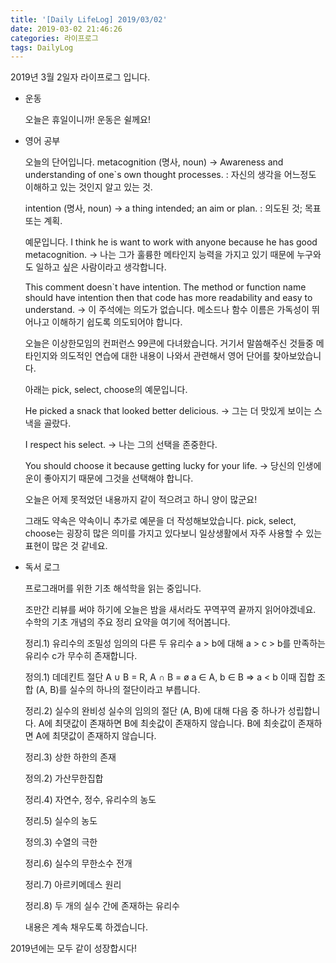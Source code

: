 ```yaml
---
title: '[Daily LifeLog] 2019/03/02'
date: 2019-03-02 21:46:26
categories: 라이프로그
tags: DailyLog
---
```


2019년 3월 2일자 라이프로그 입니다.

- 운동

  오늘은 휴일이니까!
  운동은 쉴께요!

- 영어 공부

	오늘의 단어입니다.
  metacognition (명사, noun)
	→ Awareness and understanding of one`s own thought processes.
	: 자신의 생각을 어느정도 이해하고 있는 것인지 알고 있는 것.

  intention (명사, noun)
	→ a thing intended; an aim or plan.
	: 의도된 것; 목표 또는 계획.

	예문입니다.
	I think he is want to work with anyone because he has good metacognition.
	→ 나는 그가 훌륭한 메타인지 능력을 가지고 있기 때문에 누구와도 일하고 싶은 사람이라고 생각합니다.

	This comment doesn`t have intention.
	The method or function name should have intention then that code has more readability and easy to understand.
	→ 이 주석에는 의도가 없습니다.
	메소드나 함수 이름은 가독성이 뛰어나고 이해하기 쉽도록 의도되어야 합니다.

	오늘은 이상한모임의 컨퍼런스 99콘에 다녀왔습니다.
	거기서 말씀해주신 것들중 메타인지와 의도적인 연습에 대한 내용이 나와서 관련해서 영어 단어를 찾아보았습니다.

	아래는 pick, select, choose의 예문입니다.

	He picked a snack that looked better delicious.
	→ 그는 더 맛있게 보이는 스낵을 골랐다.

	I respect his select.
	→ 나는 그의 선택을 존중한다.

	You should choose it because getting lucky for your life.
	→ 당신의 인생에 운이 좋아지기 때문에 그것을 선택해야 합니다.    

	오늘은 어제 못적었던 내용까지 같이 적으려고 하니 양이 많군요!

	그래도 약속은 약속이니 추가로 예문을 더 작성해보았습니다.
	pick, select, choose는 굉장히 많은 의미를 가지고 있다보니 일상생활에서 자주 사용할 수 있는 표현이 많은 것 같네요.

- 독서 로그

	프로그래머를 위한 기초 해석학을 읽는 중입니다.

	조만간 리뷰를 써야 하기에 오늘은 밤을 새서라도 꾸역꾸역 끝까지 읽어야겠네요.
	수학의 기초 개념의 주요 정리 요약을 여기에 적어봅니다.

	정리.1) 유리수의 조밀성
	임의의 다른 두 유리수 a > b에 대해 a > c > b를 만족하는 유리수 c가 무수히 존재합니다.

	정의.1) 데데킨트 절단
	A ∪ B = R, A ∩ B = ø
	a ∈ A, b ∈ B ⇒ a < b
	이때 집합 조합 (A, B)를 실수의 하나의 절단이라고 부릅니다.

	정리.2) 실수의 완비성
	실수의 임의의 절단 (A, B)에 대해 다음 중 하나가 성립합니다.
	A에 최댓값이 존재하면 B에 최솟값이 존재하지 않습니다.
	B에 최솟값이 존재하면 A에 최댓값이 존재하지 않습니다.

	정리.3) 상한 하한의 존재

	정의.2) 가산무한집합

	정리.4) 자연수, 정수, 유리수의 농도

	정리.5) 실수의 농도

	정의.3) 수열의 극한

	정리.6) 실수의 무한소수 전개

	정리.7) 아르키메데스 원리

	정리.8) 두 개의 실수 간에 존재하는 유리수

	내용은 계속 채우도록 하겠습니다.

2019년에는 모두 같이 성장합시다!
